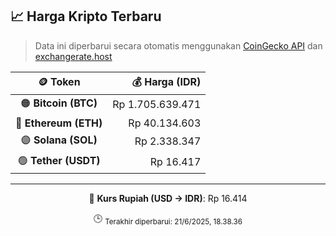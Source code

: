 

<!-- HARGA_KRIPTO -->
## 📈 Harga Kripto Terbaru

> Data ini diperbarui secara otomatis menggunakan [CoinGecko API](https://www.coingecko.com/) dan [exchangerate.host](https://exchangerate.host/)

<div align="center">

| 🪙 Token | 💰 Harga (IDR) |
|:------:|---------------:|
| 🟠 **Bitcoin (BTC)**   | Rp 1.705.639.471 |
| 🔵 **Ethereum (ETH)**  | Rp 40.134.603 |
| 🟣 **Solana (SOL)**    | Rp 2.338.347 |
| 🟢 **Tether (USDT)**   | Rp 16.417 |

---

💱 **Kurs Rupiah (USD → IDR)**: Rp 16.414

🕒 <sub>Terakhir diperbarui: 21/6/2025, 18.38.36</sub>

</div>
<!-- /HARGA_KRIPTO -->